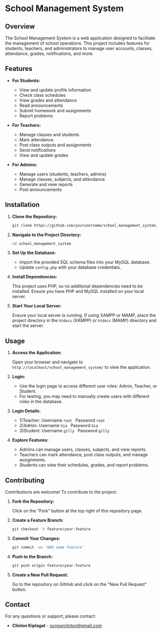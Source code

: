 # School Management System

## Overview

The School Management System is a web application designed to facilitate the management of school operations. This project includes features for students, teachers, and administrators to manage user accounts, classes, attendance, grades, notifications, and more.

## Features

- **For Students:**
  - View and update profile information
  - Check class schedules
  - View grades and attendance
  - Read announcements
  - Submit homework and assignments
  - Report problems

- **For Teachers:**
  - Manage classes and students
  - Mark attendance
  - Post class outputs and assignments
  - Send notifications
  - View and update grades

- **For Admins:**
  - Manage users (students, teachers, admins)
  - Manage classes, subjects, and attendance
  - Generate and view reports
  - Post announcements

## Installation

1. **Clone the Repository:**

    ```bash
    git clone https://github.com/yourusername/school_management_system.git](https://github.com/Clinton-Gilly/School_management_system.git
    ```

2. **Navigate to the Project Directory:**

    ```bash
    cd school_management_system
    ```

3. **Set Up the Database:**

    - Import the provided SQL schema files into your MySQL database.
    - Update `config.php` with your database credentials.

4. **Install Dependencies:**

    This project uses PHP, so no additional dependencies need to be installed. Ensure you have PHP and MySQL installed on your local server.

5. **Start Your Local Server:**

    Ensure your local server is running. If using XAMPP or MAMP, place the project directory in the `htdocs` (XAMPP) or `htdocs` (MAMP) directory and start the server.

## Usage

1. **Access the Application:**

    Open your browser and navigate to `http://localhost/school_management_system/` to view the application.

2. **Login:**

    - Use the login page to access different user roles: Admin, Teacher, or Student.
    - For testing, you may need to manually create users with different roles in the database.

3. **Login Details:**
     - 1)Teacher:  Username  `root `
                  Password   `root `
     - 2)Admin:   Username    `Sia `
                   Password     `Sia `
     - 3)Student: Username     `gilly `
                   Password      `gilly `
      

4. **Explore Features:**

    - Admins can manage users, classes, subjects, and view reports.
    - Teachers can mark attendance, post class outputs, and manage assignments.
    - Students can view their schedules, grades, and report problems.

## Contributing

Contributions are welcome! To contribute to the project:

1. **Fork the Repository:**

    Click on the "Fork" button at the top right of this repository page.

2. **Create a Feature Branch:**

    ```bash
    git checkout -b feature/your-feature
    ```

3. **Commit Your Changes:**

    ```bash
    git commit -am 'Add some feature'
    ```

4. **Push to the Branch:**

    ```bash
    git push origin feature/your-feature
    ```

5. **Create a New Pull Request:**

    Go to the repository on GitHub and click on the "New Pull Request" button.



## Contact

For any questions or support, please contact:

- **Clinton Kiplagat** - [sungurclinton@gmail.com](mailto:sungurclinton@gmail.com)


